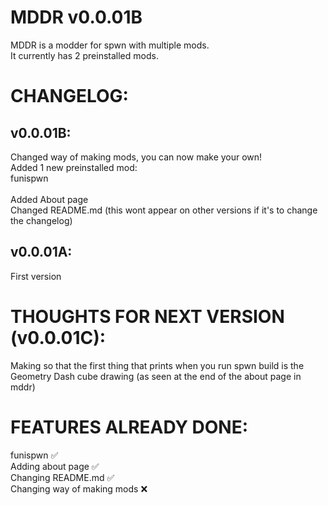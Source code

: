 # MDDR v0.0.01B

MDDR is a modder for spwn with multiple mods.<br>
It currently has 2 preinstalled mods.

# CHANGELOG:

## v0.0.01B:
Changed way of making mods, you can now make your own!<br>
Added 1 new preinstalled mod:<br>
funispwn<br><br>
Added About page<br>
Changed README.md (this wont appear on other versions if it's to change the changelog)
## v0.0.01A:
First version

# THOUGHTS FOR NEXT VERSION (v0.0.01C):
Making so that the first thing that prints when you run spwn build is the Geometry Dash cube drawing (as seen at the end of the about page in mddr)

# FEATURES ALREADY DONE:
funispwn ✅<br>
Adding about page ✅<br>
Changing README.md ✅<br>
Changing way of making mods ❌<br>